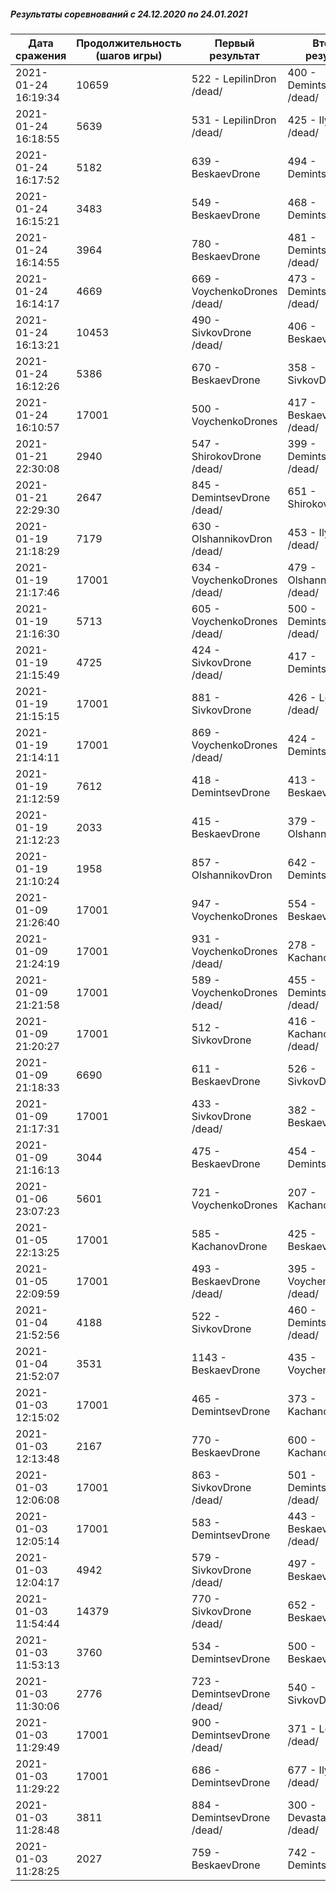 ##### Результаты соревнований с 24.12.2020 по 24.01.2021

Дата сражения | Продолжительность (шагов игры) | Первый результат | Второй результат | Третий результат | Четвертый результат
--- | --- | --- | --- | --- | ---
2021-01-24 16:19:34 | 10659 | 522 - LepilinDron /dead/ | 400 - DemintsevDrone /dead/ | 202 - IlyinDrone /dead/ | 200 - DevastatorDrone /dead/
2021-01-24 16:18:55 | 5639 | 531 - LepilinDron /dead/ | 425 - IlyinDrone /dead/ | 300 - DemintsevDrone /dead/ | 300 - DevastatorDrone /dead/
2021-01-24 16:17:52 | 5182 | 639 - BeskaevDrone | 494 - DemintsevDrone | 491 - OlshannikovDron | 0 - IlyinDrone /dead/
2021-01-24 16:15:21 | 3483 | 549 - BeskaevDrone | 468 - DemintsevDrone | 392 - SivkovDrone | 0 - IlyinDrone /dead/
2021-01-24 16:14:55 | 3964 | 780 - BeskaevDrone | 481 - DemintsevDrone /dead/ | 304 - KachanovDrone | 0 - IlyinDrone /dead/
2021-01-24 16:14:17 | 4669 | 669 - VoychenkoDrones /dead/ | 473 - DemintsevDrone /dead/ | 422 - ShirokovDrone | 0 - IlyinDrone /dead/
2021-01-24 16:13:21 | 10453 | 490 - SivkovDrone /dead/ | 406 - BeskaevDrone | 351 - DemintsevDrone /dead/ | 333 - IlyinDrone /dead/
2021-01-24 16:12:26 | 5386 | 670 - BeskaevDrone | 358 - SivkovDrone | 0 - IlyinDrone /dead/ | 0 - DemintsevDrone /dead/
2021-01-24 16:10:57 | 17001 | 500 - VoychenkoDrones | 417 - BeskaevDrone /dead/ | 351 - ShirokovDrone | 249 - SivkovDrone
2021-01-21 22:30:08 | 2940 | 547 - ShirokovDrone /dead/ | 399 - DemintsevDrone /dead/ | 300 - SivkovDrone /dead/ | 295 - IlyinDrone /dead/
2021-01-21 22:29:30 | 2647 | 845 - DemintsevDrone /dead/ | 651 - ShirokovDrone
2021-01-19 21:18:29 | 7179 | 630 - OlshannikovDron /dead/ | 453 - IlyinDrone /dead/ | 300 - DevastatorDrone /dead/ | 200 - DemintsevDrone /dead/
2021-01-19 21:17:46 | 17001 | 634 - VoychenkoDrones /dead/ | 479 - OlshannikovDron /dead/ | 433 - LepilinDron /dead/ | 0 - DevastatorDrone /dead/
2021-01-19 21:16:30 | 5713 | 605 - VoychenkoDrones /dead/ | 500 - DemintsevDrone /dead/ | 229 - OlshannikovDron | 0 - LepilinDron /dead/
2021-01-19 21:15:49 | 4725 | 424 - SivkovDrone /dead/ | 417 - DemintsevDrone | 342 - BeskaevDrone | 248 - LepilinDron /dead/
2021-01-19 21:15:15 | 17001 | 881 - SivkovDrone | 426 - LepilinDron /dead/ | 234 - KachanovDrone | 0 - DemintsevDrone /dead/
2021-01-19 21:14:11 | 17001 | 869 - VoychenkoDrones /dead/ | 424 - DemintsevDrone | 352 - SivkovDrone | 0 - LepilinDron /dead/
2021-01-19 21:12:59 | 7612 | 418 - DemintsevDrone | 413 - BeskaevDrone | 387 - SivkovDrone /dead/ | 350 - OlshannikovDron
2021-01-19 21:12:23 | 2033 | 415 - BeskaevDrone | 379 - OlshannikovDron | 377 - SivkovDrone /dead/ | 258 - DemintsevDrone
2021-01-19 21:10:24 | 1958 | 857 - OlshannikovDron | 642 - DemintsevDrone
2021-01-09 21:26:40 | 17001 | 947 - VoychenkoDrones | 554 - BeskaevDrone | 100 - DevastatorDrone /dead/ | 0 - IlyinDrone /dead/
2021-01-09 21:24:19 | 17001 | 931 - VoychenkoDrones /dead/ | 278 - KachanovDrone | 100 - DevastatorDrone /dead/ | 0 - LepilinDron /dead/
2021-01-09 21:21:58 | 17001 | 589 - VoychenkoDrones /dead/ | 455 - DemintsevDrone /dead/ | 433 - SivkovDrone | 100 - DevastatorDrone /dead/
2021-01-09 21:20:27 | 17001 | 512 - SivkovDrone | 416 - KachanovDrone /dead/ | 0 - DevastatorDrone /dead/ | 0 - DemintsevDrone /dead/
2021-01-09 21:18:33 | 6690 | 611 - BeskaevDrone | 526 - SivkovDrone | 0 - DevastatorDrone /dead/ | 0 - DemintsevDrone /dead/
2021-01-09 21:17:31 | 17001 | 433 - SivkovDrone /dead/ | 382 - BeskaevDrone | 317 - DemintsevDrone /dead/ | 100 - DevastatorDrone /dead/
2021-01-09 21:16:13 | 3044 | 475 - BeskaevDrone | 454 - DemintsevDrone | 412 - SivkovDrone /dead/ | 100 - DevastatorDrone /dead/
2021-01-06 23:07:23 | 5601 | 721 - VoychenkoDrones | 207 - KachanovDrone | 0 - IlyinDrone /dead/ | 0 - LepilinDron /dead/
2021-01-05 22:13:25 | 17001 | 585 - KachanovDrone | 425 - BeskaevDrone | 335 - VoychenkoDrones /dead/ | 0 - IlyinDrone /dead/
2021-01-05 22:09:59 | 17001 | 493 - BeskaevDrone /dead/ | 395 - VoychenkoDrones /dead/ | 308 - LepilinDron /dead/ | 300 - IlyinDrone /dead/
2021-01-04 21:52:56 | 4188 | 522 - SivkovDrone | 460 - DemintsevDrone /dead/ | 391 - VoychenkoDrones /dead/ | 200 - DevastatorDrone /dead/
2021-01-04 21:52:07 | 3531 | 1143 - BeskaevDrone | 435 - VoychenkoDrones
2021-01-03 12:15:02 | 17001 | 465 - DemintsevDrone | 373 - KachanovDrone | 357 - SivkovDrone /dead/ | 342 - LepilinDron /dead/
2021-01-03 12:13:48 | 2167 | 770 - BeskaevDrone | 600 - KachanovDrone
2021-01-03 12:06:08 | 17001 | 863 - SivkovDrone /dead/ | 501 - DemintsevDrone /dead/ | 362 - IlyinDrone /dead/ | 0 - LepilinDron /dead/
2021-01-03 12:05:14 | 17001 | 583 - DemintsevDrone | 443 - BeskaevDrone /dead/ | 368 - SivkovDrone | 140 - DevastatorDrone /dead/
2021-01-03 12:04:17 | 4942 | 579 - SivkovDrone /dead/ | 497 - BeskaevDrone | 478 - DemintsevDrone | 0 - IlyinDrone /dead/
2021-01-03 11:54:44 | 14379 | 770 - SivkovDrone /dead/ | 652 - BeskaevDrone | 0 - LepilinDron /dead/ | 0 - DemintsevDrone /dead/
2021-01-03 11:53:13 | 3760 | 534 - DemintsevDrone | 500 - BeskaevDrone | 400 - SivkovDrone | 0 - DevastatorDrone /dead/
2021-01-03 11:30:06 | 2776 | 723 - DemintsevDrone /dead/ | 540 - SivkovDrone
2021-01-03 11:29:49 | 17001 | 900 - DemintsevDrone /dead/ | 371 - LepilinDron /dead/
2021-01-03 11:29:22 | 17001 | 686 - DemintsevDrone | 677 - IlyinDrone /dead/
2021-01-03 11:28:48 | 3811 | 884 - DemintsevDrone /dead/ | 300 - DevastatorDrone /dead/
2021-01-03 11:28:25 | 2027 | 759 - BeskaevDrone | 742 - DemintsevDrone

